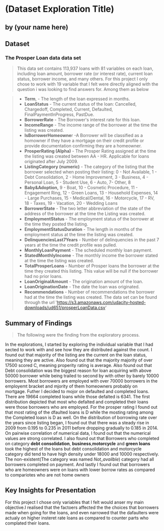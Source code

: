 # (Dataset Exploration Title)
## by (your name here)


## Dataset

### The Prosper Loan data data set
> This data set contains 113,937 loans with 81 variables on each loan, including loan amount, borrower rate (or interest rate), current loan status, borrower income, and many others.
For this project I only chose to work with 19 variable that I felt were directly aligned with the question i was looking to find answers for. Among them as below

>- **Term**,  - The length of the loan expressed in months.
>- **LoanStatus**  - The current status of the loan: Cancelled,  Chargedoff, Completed, Current, Defaulted, FinalPaymentInProgress, PastDue.
>- **BorrowerRate** - The Borrower's interest rate for this loan. 
>- **IncomeRange** - The income range of the borrower at the time the listing was created.
>- **IsBorrowerHomeowne**r -A Borrower will be classified as a homowner if they have a mortgage on their credit profile or provide  documentation confirming they are a homeowner.
>- **ProsperRating (Alpha)** - The Prosper Rating assigned at the time the listing was created between AA - HR.  Applicable for loans originated after July 2009.
>- **ListingCategory (numeric)** - The category of the listing that the borrower selected when posting their listing: 0 - Not Available, 1 - Debt Consolidation, 2 - Home Improvement, 3 - Business, 4 - Personal Loan, 5 - Student Use, 6 - Auto, 7- Other, 8 
>- **Baby&Adoption,** 9 - Boat, 10 - Cosmetic Procedure, 11 - Engagement Ring, 12 - Green Loans, 13 - Household Expenses, 14 - Large Purchases, 15 - Medical/Dental, 16 - Motorcycle, 17 - RV, 18 - Taxes, 19 - Vacation, 20 - Wedding Loans
>- **BorrowerState** - The two letter abbreviation of the state of the address of the borrower at the time the Listing was created.
>- **EmploymentStatus** - The employment status of the borrower at the time they posted the listing.
>- **EmploymentStatusDuration** - The length in months of the employment status at the time the listing was created.
>- **DelinquenciesLast7Years** - Number of delinquencies in the past 7 years at the time the credit profile was pulled.
>- **MonthlyLoanPayment** - The scheduled monthly loan payment.
>- **StatedMonthlyIncome** - The monthly income the borrower stated at the time the listing was created.
>- **TotalProsperLoans** - Number of Prosper loans the borrower at the time they created this listing. This value will be null if the borrower had no prior loans. 
>- **LoanOriginalAmount** - The origination amount of the loan.
>- **LoanOriginationDate** - The date the loan was originated.
>- **Recommendations** - Number of recommendations the borrower had at the time the listing was created.
The data set can be found through the url 'https://s3.amazonaws.com/udacity-hosted-downloads/ud651/prosperLoanData.csv'


## Summary of Findings

> The following were the finding from the exploratory process.

In the explorations, I started by exploring the individual variable that I had sected to work with and see how they are distributed against the count. I found out that majority of the listing are the current on the loan status, meaning they are active. Also found out that the majority majority of over 17500 scored C, meaning properity rating is average. Also found out that Debt consolidation was the biggest reason for loan acquiring with above 50000 borrower while being trailed to second by with other by barely 10000 borrowers. Most borrowers are employed with over 70000 borrowers in the employemt bracket and mjority of them homeowners probably on mortgage.
Futher I decided to mojor on defaulted and completed loans. There are 19664 completed loans while those defalted is 6341. The first distribution depicted that most who defalted and completed their loans were those  borrowers who are employed. For the prosper rating I found out that  most rating of the dfaulted loans is D while the mosting rating among the Completed loasn is D as well. On the distribution of borrowing rate over the years since  listing began, I found out that there was a steady rise in 2009 from 0.195 to 0.235 in 2011 before dropping gradually to 0.185 in 2014. On pairwise correlation of numerical data, I found out that the numerical values are strong correlated.
I also found out that Borrowers who completed on category **debt consolidation**, **business**,**motorcycle** and **green loans** took the highest of the loans but debt consolidation and motorcycle category did tend to have high density under 18000 and 10000 respectively. The non-existent(The category was named _Not_availble_) category had all borrowers completed on payment. And lastly I found out that borrowers who are homeowners were on loans with lower borrow rates as compared to compariotes who are not home owners


## Key Insights for Presentation

For this project I chose only variables that I felt would anser my main objective.I realised that the factoers affected the the choices that borrowers made when going for the loans, and even narrowed that the dafaulters were actualy on higher insteret rate loans as compared to counter parts who complated their loans.